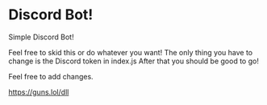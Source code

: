 # Discord Bot!

Simple Discord Bot!


Feel free to skid this or do whatever you want!
The only thing you have to change is the Discord token in index.js After that you should be good to go!

Feel free to add changes.

 https://guns.lol/dll
 
